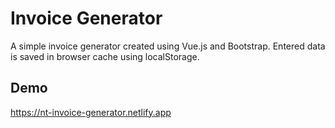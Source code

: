 # Invoice Generator

A simple invoice generator created using Vue.js and Bootstrap. Entered data is saved in browser cache using localStorage.

## Demo

https://nt-invoice-generator.netlify.app
